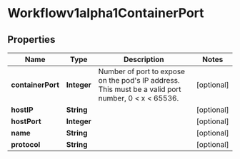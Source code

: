 

# Workflowv1alpha1ContainerPort

## Properties

Name | Type | Description | Notes
------------ | ------------- | ------------- | -------------
**containerPort** | **Integer** | Number of port to expose on the pod&#39;s IP address. This must be a valid port number, 0 &lt; x &lt; 65536. |  [optional]
**hostIP** | **String** |  |  [optional]
**hostPort** | **Integer** |  |  [optional]
**name** | **String** |  |  [optional]
**protocol** | **String** |  |  [optional]




